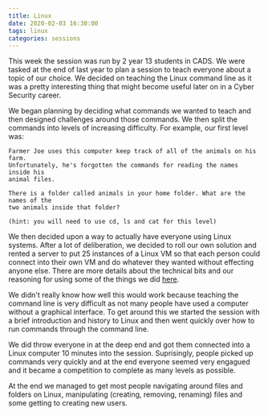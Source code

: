 ```yaml
---
title: Linux
date: 2020-02-03 16:30:00
tags: linux
categories: sessions
---
```


This week the session was run by 2 year 13 students in CADS. We were tasked at the end of last year to plan a session to teach everyone about a topic of our choice. We decided on teaching the Linux command line as it was a pretty interesting thing that might become useful later on in a Cyber Security career.

We began planning by deciding what commands we wanted to teach and then designed challenges around those commands. We then split the commands into levels of increasing difficulty. For example, our first level was:

```
Farmer Joe uses this computer keep track of all of the animals on his farm.
Unfortunately, he's forgotten the commands for reading the names inside his
animal files.

There is a folder called animals in your home folder. What are the names of the
two animals inside that folder?

(hint: you will need to use cd, ls and cat for this level)
```

We then decided upon a way to actually have everyone using Linux systems. After a lot of deliberation, we decided to roll our own solution and rented a server to put 25 instances of a Linux VM so that each person could connect into their own VM and do whatever they wanted without effecting anyone else. There are more details about the technical bits and our reasoning for using some of the things we did [here](https://github.com/malvern-cads/linux-session).

We didn't really know how well this would work because teaching the command line is very difficult as not many people have used a computer without a graphical interface. To get around this we started the session with a brief introduction and history to Linux and then went quickly over how to run commands through the command line.

We did throw everyone in at the deep end and got them connected into a Linux computer 10 minutes into the session. Suprisingly, people picked up commands very quickly and at the end everyone seemed very engagued and it became a competition to complete as many levels as possible.

At the end we managed to get most people navigating around files and folders on Linux, manipulating (creating, removing, renaming) files and some getting to creating new users.
